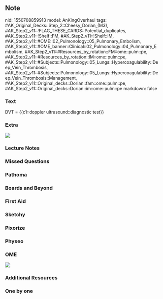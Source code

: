 ## Note
nid: 1550708859913
model: AnKingOverhaul
tags: #AK_Original_Decks::Step_2::Cheesy_Dorian_(M3), #AK_Step2_v11::!FLAG_THESE_CARDS::Potential_duplicates, #AK_Step2_v11::!Shelf::FM, #AK_Step2_v11::!Shelf::IM, #AK_Step2_v11::#OME::02_Pulmonology::05_Pulmonary_Embolism, #AK_Step2_v11::#OME_banner::Clinical::02_Pulmonology::04_Pulmonary_Embolism, #AK_Step2_v11::#Resources_by_rotation::FM::ome::pulm::pe, #AK_Step2_v11::#Resources_by_rotation::IM::ome::pulm::pe, #AK_Step2_v11::#Subjects::Pulmonology::05_Lungs::Hypercoagulability::Deep_Vein_Thrombosis, #AK_Step2_v11::#Subjects::Pulmonology::05_Lungs::Hypercoagulability::Deep_Vein_Thrombosis::Management, #AK_Step2_v11::Original_decks::Dorian::fam::ome::pulm::pe, #AK_Step2_v11::Original_decks::Dorian::im::ome::pulm::pe
markdown: false

### Text
DVT = {{c1::doppler ultrasound::diagnostic test}}

### Extra
<div><img src="dvt.PNG"></div>

### Lecture Notes


### Missed Questions


### Pathoma


### Boards and Beyond


### First Aid


### Sketchy


### Pixorize


### Physeo


### OME
<div class="ome-widget">
  <a href=
  "https://onlinemeded.org/spa/pulmonology/pulmonary-embolism/acquire?ref=anki">
  <img src="_OME_AnkiFlashcards_Lesson_4.png"></a>
</div>

### Additional Resources


### One by one

